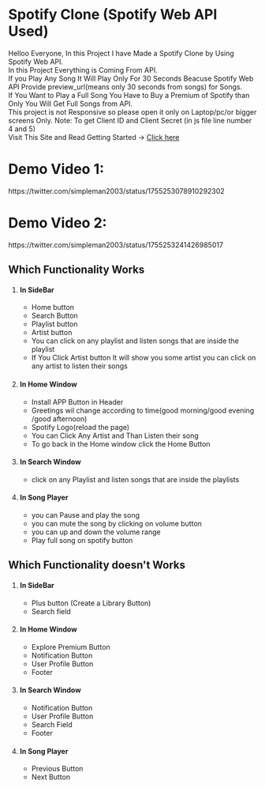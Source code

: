 <h1>Spotify Clone (Spotify Web API Used) </h1>
Helloo Everyone, In this Project I have Made a Spotify Clone by Using Spotify Web API.
<br>
In this Project Everything is Coming From API.
<br>
If you Play Any Song It Will Play Only For 30 Seconds Beacuse Spotify Web API Provide preview_url(means only 30 seconds from songs) for Songs.
<br>
If You Want to Play a Full Song You Have to Buy a Premium of Spotify than Only You Will Get Full Songs from API.
<br>
This project is not Responsive so please open it only on Laptop/pc/or bigger screens Only.
Note: To get Client ID and Client Secret (in js file line number 4 and 5)
<br>
Visit This Site and Read Getting Started ->
<a href="https://developer.spotify.com/documentation/web-api ">Click here</a>

<h1>Demo Video 1:</h1>
https://twitter.com/simpleman2003/status/1755253078910292302
<h1>Demo Video 2:</h1>
https://twitter.com/simpleman2003/status/1755253241426985017


<h2>Which Functionality Works</h2>
<ol>
<li><h4>In SideBar</h4></li>
<ul><li>Home button</li>
<li>Search Button</li>
<li>Playlist button</li>
<li>Artist button</li>
<li>You can click on any playlist and listen songs that are inside the playlist</li>
<li>If You Click Artist button It will show you some artist you can click on any artist to listen their songs</li>
</ul>

<li><h4>In Home Window</h4></li>
<ul><li>Install APP Button in Header</li>
<li>Greetings wil change according to time(good morning/good evening /good afternoon)</li>
<li>Spotify Logo(reload the page)</li>
<li>You can Click Any Artist and Than Listen their song </li>
<li>To go back in the Home window click the Home Button</li>
</ul>

<li><h4>In Search Window</h4></li>
<ul><li>click on any Playlist and listen songs that are inside the playlists</li></ul>


<li><h4>In Song Player</h4></li>
<ul><li>you can Pause and play the song</li>
<li>you can mute the song by clicking on volume button</li>
<li>you can up and down the volume range</li>
<li>Play full song on spotify button</li>
</ul>

</ol>


<h2>Which Functionality doesn't Works</h2>
<ol>
<li><h4>In SideBar</h4></li>
<ul><li>Plus button (Create a Library Button)</li>
<li>Search field</li>
</ul>

<li><h4>In Home Window</h4></li>
<ul><li>Explore Premium Button</li>
<li>Notification Button</li>
<li>User Profile Button</li>
<li>Footer</li>
</ul>

<li><h4>In Search Window</h4></li>
<ul><li>Notification Button</li>
<li>User Profile Button</li>
<li>Search Field</li>
<li>Footer</li>
</ul>

<li><h4>In Song Player</h4></li>
<ul>
<li>Previous Button</li>
<li>Next Button</li>
</ul>
</ol>
